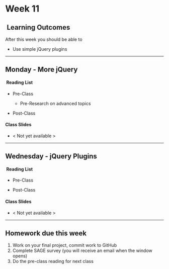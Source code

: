 # Week 11

## <i class="fa fa-star"></i>&nbsp;Learning Outcomes ###
After this week you should be able to 

- Use simple jQuery plugins

---  
## Monday -  More jQuery

#### <i class="fa fa-book"></i>&nbsp;Reading List ###

- Pre-Class  
    - Pre-Research on advanced topics
        
- Post-Class  
        
#### Class Slides 

- &lt; Not yet available &gt;

---  
## Wednesday -  jQuery Plugins

#### <i class="fa fa-book"></i>&nbsp;Reading List ###

- Pre-Class
    
- Post-Class
    
#### Class Slides 
- &lt; Not yet available &gt;

---  

## Homework due this week ###
1. Work on your final project, commit work to GitHub
5. Complete SAGE survey (you will receive an email when the window opens)
6. Do the pre-class reading for next class
